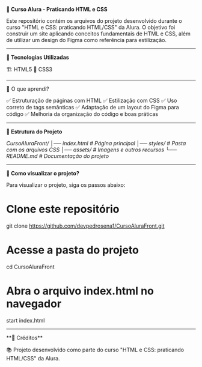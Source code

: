 **📘 Curso Alura - Praticando HTML e CSS**

Este repositório contém os arquivos do projeto desenvolvido durante o curso "HTML e CSS: praticando HTML/CSS" da Alura. O objetivo foi construir um site aplicando conceitos fundamentais de HTML e CSS, além de utilizar um design do Figma como referência para estilização.

<hr>

**🚀 Tecnologias Utilizadas**

🏗 HTML5
🎨 CSS3

<hr>

📌 O que aprendi?

✅ Estruturação de páginas com HTML
✅ Estilização com CSS
✅ Uso correto de tags semânticas
✅ Adaptação de um layout do Figma para código
✅ Melhoria da organização do código e boas práticas

<hr>

**📁 Estrutura do Projeto**

*CursoAluraFront/
│── index.html    # Página principal
│── styles/       # Pasta com os arquivos CSS
│── assets/       # Imagens e outros recursos
└── README.md     # Documentação do projeto*

<hr>

**🎯 Como visualizar o projeto?**

Para visualizar o projeto, siga os passos abaixo:
# Clone este repositório
git clone https://github.com/devpedrosena1/CursoAluraFront.git

# Acesse a pasta do projeto
cd CursoAluraFront

# Abra o arquivo index.html no navegador
start index.html

<hr>
**📄 Créditos**

📚 Projeto desenvolvido como parte do curso "HTML e CSS: praticando HTML/CSS" da Alura.
